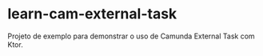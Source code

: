 # learn-cam-external-task

Projeto de exemplo para demonstrar o uso de Camunda External Task com Ktor.

